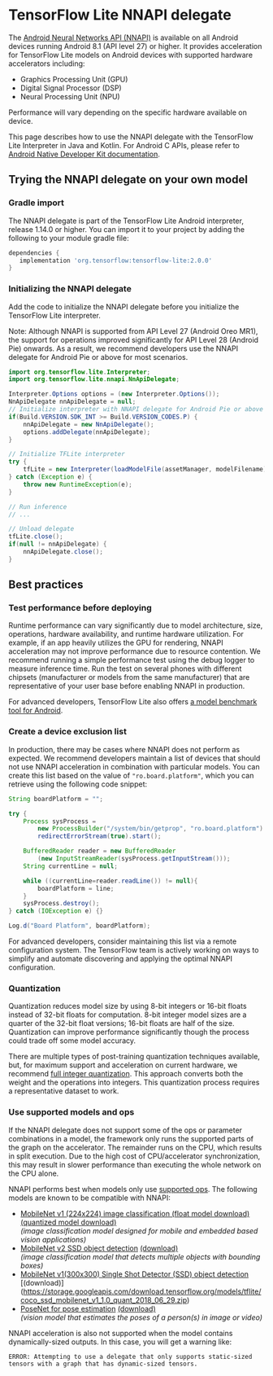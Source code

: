 # TensorFlow Lite NNAPI delegate

The
[Android Neural Networks API (NNAPI)](https://developer.android.com/ndk/guides/neuralnetworks)
is available on all Android devices running Android 8.1 (API level 27) or
higher. It provides acceleration for TensorFlow Lite models on Android devices
with supported hardware accelerators including:

*   Graphics Processing Unit (GPU)
*   Digital Signal Processor (DSP)
*   Neural Processing Unit (NPU)

Performance will vary depending on the specific hardware available on device.

This page describes how to use the NNAPI delegate with the TensorFlow Lite
Interpreter in Java and Kotlin. For Android C APIs, please refer to
[Android Native Developer Kit documentation](https://developer.android.com/ndk/guides/neuralnetworks).

## Trying the NNAPI delegate on your own model

### Gradle import

The NNAPI delegate is part of the TensorFlow Lite Android interpreter, release
1.14.0 or higher. You can import it to your project by adding the following to
your module gradle file:

```groovy
dependencies {
   implementation 'org.tensorflow:tensorflow-lite:2.0.0'
}
```

### Initializing the NNAPI delegate

Add the code to initialize the NNAPI delegate before you initialize the
TensorFlow Lite interpreter.

Note: Although NNAPI is supported from API Level 27 (Android Oreo MR1), the
support for operations improved significantly for API Level 28 (Android Pie)
onwards. As a result, we recommend developers use the NNAPI delegate for Android
Pie or above for most scenarios.

```java
import org.tensorflow.lite.Interpreter;
import org.tensorflow.lite.nnapi.NnApiDelegate;

Interpreter.Options options = (new Interpreter.Options());
NnApiDelegate nnApiDelegate = null;
// Initialize interpreter with NNAPI delegate for Android Pie or above
if(Build.VERSION.SDK_INT >= Build.VERSION_CODES.P) {
    nnApiDelegate = new NnApiDelegate();
    options.addDelegate(nnApiDelegate);
}

// Initialize TFLite interpreter
try {
    tfLite = new Interpreter(loadModelFile(assetManager, modelFilename), options);
} catch (Exception e) {
    throw new RuntimeException(e);
}

// Run inference
// ...

// Unload delegate
tfLite.close();
if(null != nnApiDelegate) {
    nnApiDelegate.close();
}
```

## Best practices

### Test performance before deploying

Runtime performance can vary significantly due to model architecture, size,
operations, hardware availability, and runtime hardware utilization. For
example, if an app heavily utilizes the GPU for rendering, NNAPI acceleration
may not improve performance due to resource contention. We recommend running a
simple performance test using the debug logger to measure inference time. Run
the test on several phones with different chipsets (manufacturer or models from
the same manufacturer) that are representative of your user base before enabling
NNAPI in production.

For advanced developers, TensorFlow Lite also offers
[a model benchmark tool for Android](https://github.com/tensorflow/tensorflow/tree/master/tensorflow/lite/tools/benchmark).

### Create a device exclusion list

In production, there may be cases where NNAPI does not perform as expected. We
recommend developers maintain a list of devices that should not use NNAPI
acceleration in combination with particular models. You can create this list
based on the value of `"ro.board.platform"`, which you can retrieve using the
following code snippet:

```java
String boardPlatform = "";

try {
    Process sysProcess =
        new ProcessBuilder("/system/bin/getprop", "ro.board.platform").
        redirectErrorStream(true).start();

    BufferedReader reader = new BufferedReader
        (new InputStreamReader(sysProcess.getInputStream()));
    String currentLine = null;

    while ((currentLine=reader.readLine()) != null){
        boardPlatform = line;
    }
    sysProcess.destroy();
} catch (IOException e) {}

Log.d("Board Platform", boardPlatform);
```

For advanced developers, consider maintaining this list via a remote
configuration system. The TensorFlow team is actively working on ways to
simplify and automate discovering and applying the optimal NNAPI configuration.

### Quantization

Quantization reduces model size by using 8-bit integers or 16-bit floats instead
of 32-bit floats for computation. 8-bit integer model sizes are a quarter of the
32-bit float versions; 16-bit floats are half of the size. Quantization can
improve performance significantly though the process could trade off some model
accuracy.

There are multiple types of post-training quantization techniques available,
but, for maximum support and acceleration on current hardware, we recommend
[full integer quantization](post_training_quantization#full_integer_quantization_of_weights_and_activations).
This approach converts both the weight and the operations into integers. This
quantization process requires a representative dataset to work.

### Use supported models and ops

If the NNAPI delegate does not support some of the ops or parameter combinations
in a model, the framework only runs the supported parts of the graph on the
accelerator. The remainder runs on the CPU, which results in split execution.
Due to the high cost of CPU/accelerator synchronization, this may result in
slower performance than executing the whole network on the CPU alone.

NNAPI performs best when models only use
[supported ops](https://developer.android.com/ndk/guides/neuralnetworks#model).
The following models are known to be compatible with NNAPI:

*   [MobileNet v1 (224x224) image classification (float model download)](https://ai.googleblog.com/2017/06/mobilenets-open-source-models-for.html)
    [(quantized model download)](http://download.tensorflow.org/models/mobilenet_v1_2018_08_02/mobilenet_v1_1.0_224_quant.tgz)
    \
    _(image classification model designed for mobile and embedded based vision
    applications)_
*   [MobileNet v2 SSD object detection](https://ai.googleblog.com/2018/07/accelerated-training-and-inference-with.html)
    [(download)](https://storage.googleapis.com/download.tensorflow.org/models/tflite/gpu/mobile_ssd_v2_float_coco.tflite)
    \
    _(image classification model that detects multiple objects with bounding
    boxes)_
*   [MobileNet v1(300x300) Single Shot Detector (SSD) object detection](https://ai.googleblog.com/2018/07/accelerated-training-and-inference-with.html)
[(download)] (https://storage.googleapis.com/download.tensorflow.org/models/tflite/coco_ssd_mobilenet_v1_1.0_quant_2018_06_29.zip)
*   [PoseNet for pose estimation](https://github.com/tensorflow/tfjs-models/tree/master/posenet)
    [(download)](https://storage.googleapis.com/download.tensorflow.org/models/tflite/gpu/multi_person_mobilenet_v1_075_float.tflite)
    \
    _(vision model that estimates the poses of a person(s) in image or video)_

NNAPI acceleration is also not supported when the model contains
dynamically-sized outputs. In this case, you will get a warning like:

```none
ERROR: Attempting to use a delegate that only supports static-sized tensors with a graph that has dynamic-sized tensors.
```
